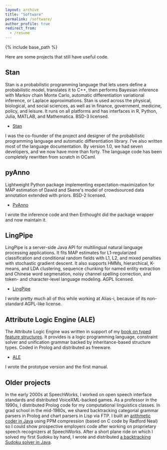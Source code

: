 ```yaml
---
layout: archive
title: "Software"
permalink: /software/
author_profile: true
redirect_from:
  - /resume
---
```


{% include base_path %}

Here are some projects that still have useful code.

## Stan

Stan is a probabilistic programming language that lets users define a probabilistic model, translates it to C++, then performs Bayesian inference with Markov chain Monte Carlo, automatic differentiation variational inference, or Laplace approximations.  Stan is used across the physical, biological, and social sciences, as well as in finance, government, medicine, policy, and leisure.  It runs on all platforms and has interfaces in R, Python, Julia, MATLAB, and Mathematica.  BSD-3 licensed.

* [Stan](https://mc-stan.org)

I was the co-founder of the project and designer of the probabilistic programming language and automatic differentiation library.  I've also written most of the language documentation.  By version 1.0, we had seven developers, and we now have more than forty.
The language code has been completely rewritten from scratch in OCaml.

## pyAnno

Lightweight Python package implementing expectation-maximization for MAP estimation of Dawid and Skene's model of crowdsourced data annotation extended with priors.  BSD-2 licensed.

* [PyAnno](https://pypi.org/project/pyanno/)

I wrote the inference code and then Enthought did the package wrapper and now maintain it.


## LingPipe

LingPipe is a server-side Java API for multilingual natural language processing applications.  It fits MAP estimates for L1-regularized classification and conditional random fields with L1, L2, and mixed penalties with stochastic gradient descent.  It also supports HMMs, hierarchical, K-means, and LDA clustering, sequence chunking for named entity extraction and Chinese word segmenation, noisy channel spelling correction, and token- and character-level language modeling.  AGPL licensed.

* [LingPipe](http://www.alias-i.com/lingpipe/)

I wrote pretty much all of this while working at Alias-i, because of its non-standard AGPL-like license. 


## Attribute Logic Engine (ALE)

The Attribute Logic Engine was written in support of my [book on typed feature structures]( https://www.amazon.com/Logic-Typed-Feature-Structures-Applications/dp/0521022541).  It provides is a logic programming language, constraint solver and unification grammar backed by inheritance-based structure types.  Coded in Prolog and distributed as freeware.

* [ALE](http://www.cs.toronto.edu/~gpenn/ale.html)

I wrote the prototype version and the first manual.


## Older projects

In the early 2000s at SpeechWorks, I worked on open speech interface standards and distributed VoiceXML-backed games.  As a professor in the 1990s, I distributed Prolog code for my computational linguistics classes.  In grad school in the mid-1980s, we shared backtracking categorial grammar parsers in Prolog and chart parsers in Lisp via FTP.  I built an [arithmetic coder in Java](https://github.com/bob-carpenter/java-arithcode) using PPM compression (based on C code by Radford Neal) so I could show prospective employers code after working on proprietary speech recognizers at SpeechWorks.  After a short plane ride on which I solved my first Sudoku by hand, I wrote and distributed [a backtracking Sudoku solver in Java](https://github.com/bob-carpenter/java-sudoku).
